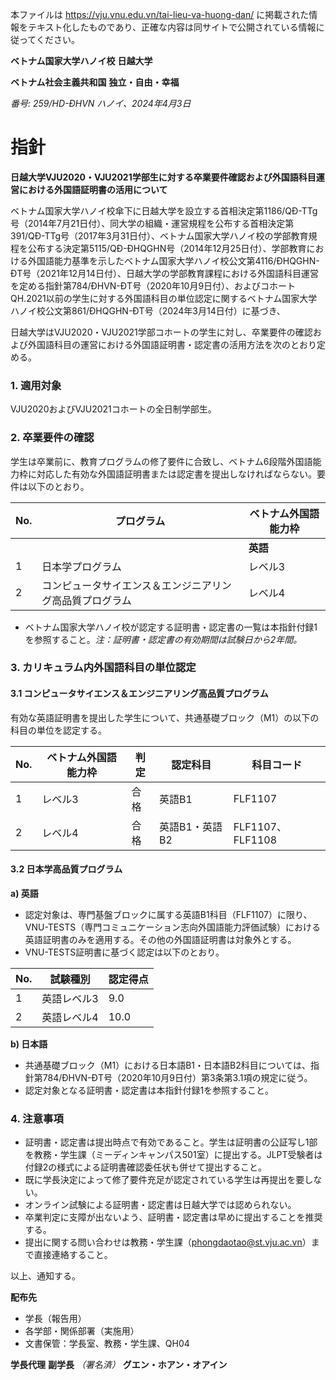 本ファイルは https://vju.vnu.edu.vn/tai-lieu-va-huong-dan/ に掲載された情報をテキスト化したものであり、正確な内容は同サイトで公開されている情報に従ってください。

**ベトナム国家大学ハノイ校**
**日越大学**

**ベトナム社会主義共和国**
**独立・自由・幸福**

*番号: 259/HD-ĐHVN*
*ハノイ、2024年4月3日*

# 指針

**日越大学VJU2020・VJU2021学部生に対する卒業要件確認および外国語科目運営における外国語証明書の活用について**

ベトナム国家大学ハノイ校傘下に日越大学を設立する首相決定第1186/QĐ-TTg号（2014年7月21日付）、同大学の組織・運営規程を公布する首相決定第391/QĐ-TTg号（2017年3月31日付）、ベトナム国家大学ハノイ校の学部教育規程を公布する決定第5115/QĐ-ĐHQGHN号（2014年12月25日付）、学部教育における外国語能力基準を示したベトナム国家大学ハノイ校公文第4116/ĐHQGHN-ĐT号（2021年12月14日付）、日越大学の学部教育課程における外国語科目運営を定める指針第784/ĐHVN-ĐT号（2020年10月9日付）、およびコホートQH.2021以前の学生に対する外国語科目の単位認定に関するベトナム国家大学ハノイ校公文第861/ĐHQGHN-ĐT号（2024年3月14日付）に基づき、

日越大学はVJU2020・VJU2021学部コホートの学生に対し、卒業要件の確認および外国語科目の運営における外国語証明書・認定書の活用方法を次のとおり定める。

### 1. 適用対象

VJU2020およびVJU2021コホートの全日制学部生。

### 2. 卒業要件の確認

学生は卒業前に、教育プログラムの修了要件に合致し、ベトナム6段階外国語能力枠に対応した有効な外国語証明書または認定書を提出しなければならない。要件は以下のとおり。

| No. | プログラム | ベトナム外国語能力枠 |
| --- | --- | --- |
| | | **英語** | **日本語** |
| 1 | 日本学プログラム | レベル3 | レベル4 |
| 2 | コンピュータサイエンス＆エンジニアリング高品質プログラム | レベル4 | – |

- ベトナム国家大学ハノイ校が認定する証明書・認定書の一覧は本指針付録1を参照すること。*注：証明書・認定書の有効期間は試験日から2年間。*

### 3. カリキュラム内外国語科目の単位認定

#### 3.1 コンピュータサイエンス＆エンジニアリング高品質プログラム

有効な英語証明書を提出した学生について、共通基礎ブロック（M1）の以下の科目の単位を認定する。

| No. | ベトナム外国語能力枠 | 判定 | 認定科目 | 科目コード |
| --- | --- | --- | --- | --- |
| 1 | レベル3 | 合格 | 英語B1 | FLF1107 |
| 2 | レベル4 | 合格 | 英語B1・英語B2 | FLF1107、FLF1108 |

#### 3.2 日本学高品質プログラム

**a) 英語**

- 認定対象は、専門基盤ブロックに属する英語B1科目（FLF1107）に限り、VNU-TESTS（専門コミュニケーション志向外国語能力評価試験）における英語証明書のみを適用する。その他の外国語証明書は対象外とする。
- VNU-TESTS証明書に基づく認定は以下のとおり。

| No. | 試験種別 | 認定得点 |
| --- | --- | --- |
| 1 | 英語レベル3 | 9.0 |
| 2 | 英語レベル4 | 10.0 |

**b) 日本語**

- 共通基礎ブロック（M1）における日本語B1・日本語B2科目については、指針第784/ĐHVN-ĐT号（2020年10月9日付）第3条第3.1項の規定に従う。
- 認定対象となる証明書・認定書は本指針付録1を参照すること。

### 4. 注意事項

- 証明書・認定書は提出時点で有効であること。学生は証明書の公証写し1部を教務・学生課（ミーディンキャンパス501室）に提出する。JLPT受験者は付録2の様式による証明書確認委任状も併せて提出すること。
- 既に学長決定によって修了要件充足が認定されている学生は再提出を要しない。
- オンライン試験による証明書・認定書は日越大学では認められない。
- 卒業判定に支障が出ないよう、証明書・認定書は早めに提出することを推奨する。
- 提出に関する問い合わせは教務・学生課（phongdaotao@st.vju.ac.vn）まで直接連絡すること。

以上、通知する。

**配布先**
- 学長（報告用）
- 各学部・関係部署（実施用）
- 文書保管：学長室、教務・学生課、QH04

**学長代理**
**副学長**
*（署名済）*
**グエン・ホアン・オアイン**
